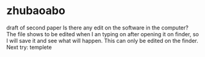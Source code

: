 # zhubaoabo
draft of second paper
Is there any edit on the software in the computer?
The file shows to be edited when I an typing on after opening it on finder, so I will save it and see what will happen.
This can only be edited on the finder.
Next try: templete